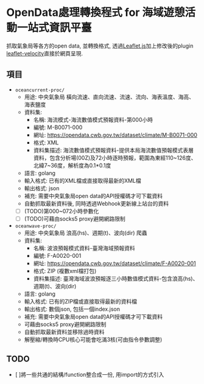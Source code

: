 # OpenData處理轉換程式 for 海域遊憩活動一站式資訊平臺
抓取氣象局等各方的open data, 並轉換格式, 透過[Leaflet.js](https://leafletjs.com/)加上修改後的plugin [leaflet-velocity](https://github.com/cs8425/leaflet-velocity)直接於網頁呈現.


## 項目

* `oceancurrent-proc/`
	* 用途: 中央氣象局 橫向流速、直向流速、流速、流向、海表溫度、海高、海表鹽度
	* 資料集:
		* 名稱: 海流模式-海流數值模式預報資料-第000小時
		* 編號: M-B0071-000
		* 網址: https://opendata.cwb.gov.tw/dataset/climate/M-B0071-000
		* 格式: XML
		* 資料集描述: 海流數值模式預報資料-提供本局海流數值預報模式表層資料，包含分析場(00Z)及72小時逐時預報，範圍為東經110~126度、北緯7~36度，解析度為0.1*0.1度
	* 語言: golang
	* 輸入格式: 已有的XML檔或直接取得最新的XML檔
	* 輸出格式: json
	* 補充: 需要中央氣象局open data的API授權碼才可下載資料
	* 自動抓取最新資料後, 同時透過Webhook更新線上站台的資料
	* [ ] (TODO)第000~072小時參數化
	* [ ] (TODO)可藉由socks5 proxy避開網路限制

* `oceanwave-proc/`
	* 用途: 中央氣象局 浪高(hs)、週期(t)、波向(dir) 爬蟲
	* 資料集:
		* 名稱: 波浪預報模式資料-臺灣海域預報資料
		* 編號: F-A0020-001
		* 網址: https://opendata.cwb.gov.tw/dataset/climate/F-A0020-001
		* 格式: ZIP (複數xml檔打包)
		* 資料集描述: 臺灣海域波浪預報逐三小時數值模式資料-包含浪高(hs)、週期(t)、波向(dir)
	* 語言: golang
	* 輸入格式: 已有的ZIP檔或直接取得最新的資料檔
	* 輸出格式: 數個json, 包括一個index.json
	* 補充: 需要中央氣象局open data的API授權碼才可下載資料
	* 可藉由socks5 proxy避開網路限制
	* 自動抓取最新資料並移除過時資料
	* 解壓縮/轉換時CPU核心可能會吃滿3核(可由指令參數調整)

## TODO

* [ ]將一些共通的結構/function整合成一份, 用import的方式引入


